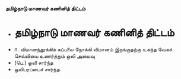 **தமிழ்நாடு மாணவர் கணினித் திட்டம்**
- # தமிழ்நாடு மாணவர் கணினித் திட்டம்
- n. விமானந்தூக்கிக் கப்பலை நோக்கி விமானம் இறங்குதற்கு உகந்த வேகச் செவ்வியை உணர்த்தும் ஒலி அமைவு
- (பெ.) ஒலி சார்ந்த
- ஒலிபரப்பைச் சார்ந்த.

